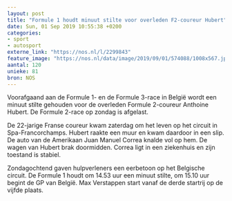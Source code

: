 ```yaml
---
layout: post
title: "Formule 1 houdt minuut stilte voor overleden F2-coureur Hubert"
date: Sun, 01 Sep 2019 10:55:38 +0200
categories: 
- sport 
- autosport 
externe_link: "https://nos.nl/l/2299843"
feature_image: "https://nos.nl/data/image/2019/09/01/574088/1008x567.jpg"
aantal: 120
unieke: 81
bron: NOS
---
```


<p>Voorafgaand aan de Formule 1- en de Formule 3-race in België wordt een minuut stilte gehouden voor de overleden Formule 2-coureur Anthoine Hubert. De Formule 2-race op zondag is afgelast.</p>
<p>De 22-jarige Franse coureur kwam zaterdag om het leven op het circuit in Spa-Francorchamps. Hubert raakte een muur en kwam daardoor in een slip. De auto van de Amerikaan Juan Manuel Correa knalde vol op hem. De wagen van Hubert brak doormidden. Correa ligt in een ziekenhuis en zijn toestand is stabiel.</p>
<p>Zondagochtend gaven hulpverleners een eerbetoon op het Belgische circuit. De Formule 1 houdt om 14.53 uur een minuut stilte, om 15.10 uur begint de GP van België. Max Verstappen start vanaf de derde startrij op de vijfde plaats.</p>
